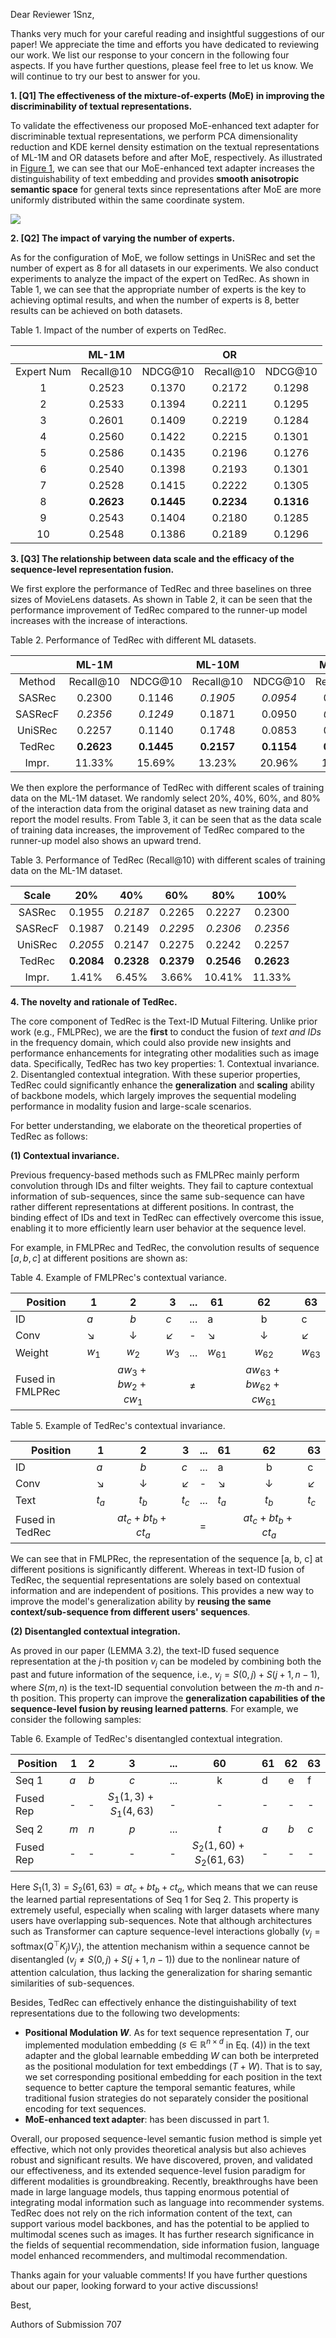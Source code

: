 Dear Reviewer 1Snz,

Thanks very much for your careful reading and insightful suggestions of our paper! We appreciate the time and efforts you have dedicated to reviewing our work. We list our response to your concern in the following four aspects. If you have further questions, please feel free to let us know. We will continue to try our best to answer for you.

**1. [Q1] The effectiveness of the mixture-of-experts (MoE) in improving the discriminability of textual representations.**

To validate the effectiveness our proposed MoE-enhanced text adapter for discriminable textual representations, we perform PCA dimensionality reduction and KDE kernel density estimation on the textual representations of ML-1M and OR datasets before and after MoE, respectively. As illustrated in [Figure 1](https://anonymous.4open.science/r/TedRec/asset/text_dis.png), we can see that our MoE-enhanced text adapter increases the distinguishability of text embedding and provides **smooth anisotropic semantic space** for general texts since representations after MoE are more uniformly distributed within the same coordinate system. 

![](../asset/text_dis.png)

**2. [Q2] The impact of varying the number of experts.**

As for the configuration of MoE, we follow settings in UniSRec and set the number of expert as 8 for all datasets in our experiments. We also conduct experiments to analyze the impact of the expert on TedRec. As shown in Table 1, we can see that the appropriate number of experts is the key to achieving optimal results, and when the number of experts is 8, better results can be achieved on both datasets.

Table 1. Impact of the number of experts on TedRec.

|  | ML-1M |  | OR |  |
|:---:|:---:|:---:|:---:|:---:|
| Expert Num | Recall@10 | NDCG@10 | Recall@10 | NDCG@10 |
| 1 | 0.2523 | 0.1370 | 0.2172 | 0.1298 |
| 2 | 0.2533 | 0.1394 | 0.2211 | 0.1295 |
| 3 | 0.2601 | 0.1409 | 0.2219 | 0.1284 |
| 4 | 0.2560 | 0.1422 | 0.2215 | 0.1301 |
| 5 | 0.2586 | 0.1435 | 0.2196 | 0.1276 |
| 6 | 0.2540 | 0.1398 | 0.2193 | 0.1301 |
| 7 | 0.2528 | 0.1415 | 0.2222 | 0.1305 |
| 8 | **0.2623** | **0.1445** | **0.2234** | **0.1316** |
| 9 | 0.2543 | 0.1404 | 0.2180 | 0.1285 |
| 10 | 0.2548 | 0.1386 | 0.2189 | 0.1296 |

**3. [Q3] The relationship between data scale and the efficacy of the sequence-level representation fusion.**

We first explore the performance of TedRec and three baselines on three sizes of MovieLens datasets. As shown in Table 2, it can be seen that the performance improvement of TedRec compared to the runner-up model increases with the increase of interactions.

Table 2. Performance of TedRec with different ML datasets.

|  | ML-1M |  | ML-10M |  | ML-20M |  |
|:---:|:---:|:---:|:---:|:---:|:---:|:---:|
| Method | Recall@10 | NDCG@10 | Recall@10 | NDCG@10 | Recall@10 | NDCG@10 |
| SASRec | 0.2300 | 0.1146 | *0.1905* | *0.0954* | 0.1752 | 0.0876 |
| SASRecF | *0.2356* | *0.1249* | 0.1871 | 0.0950 | *0.1759* | *0.0883* |
| UniSRec | 0.2257 | 0.1140 | 0.1748 | 0.0853 | 0.1690 | 0.0830 |
| TedRec | **0.2623** | **0.1445** | **0.2157** | **0.1154** | **0.2048** | **0.1092** |
| Impr. | 11.33% | 15.69% | 13.23% | 20.96% | 16.43% | 23.67% |

We then explore the performance of TedRec with different scales of training data on the ML-1M dataset. We randomly select 20%, 40%, 60%, and 80% of the interaction data from the original dataset as new training data and report the model results. From Table 3, it can be seen that as the data scale of training data increases, the improvement of TedRec compared to the runner-up model also shows an upward trend.

Table 3. Performance of TedRec (Recall@10) with different scales of training data on the ML-1M dataset. 

| Scale | 20% | 40% | 60% | 80% | 100% |
|:---:|:---:|:---:|:---:|:---:|:---:|
| SASRec | 0.1955 | _0.2187_ | 0.2265 | 0.2227 | 0.2300 |
| SASRecF | 0.1987 | 0.2149 | _0.2295_ | _0.2306_ | _0.2356_ |
| UniSRec | _0.2055_ | 0.2147 | 0.2275 | 0.2242 | 0.2257 |
| TedRec | **0.2084** | **0.2328** | **0.2379** | **0.2546** | **0.2623** |
| Impr. | 1.41% | 6.45% | 3.66% | 10.41% | 11.33% |

**4. The novelty and rationale of TedRec.**

The core component of TedRec is the Text-ID Mutual Filtering.
Unlike prior work (e.g., FMLPRec), we are the **first** to conduct the fusion of *text and IDs* in the frequency domain, which could also provide new insights and performance enhancements for integrating other modalities such as image data.
Specifically, TedRec has two key properties: 1. Contextual invariance. 2. Disentangled contextual integration.
With these superior properties, TedRec could significantly enhance the **generalization** and **scaling** ability of backbone models, which largely improves the sequential modeling performance in modality fusion and large-scale scenarios.

For better understanding, we elaborate on the theoretical properties of TedRec as follows:

**(1) Contextual invariance.**

Previous frequency-based methods such as FMLPRec mainly perform convolution through IDs and filter weights. They fail to capture contextual information of sub-sequences, since the same sub-sequence can have rather different representations at different positions. 
In contrast, the binding effect of IDs and text in TedRec can effectively overcome this issue, enabling it to more efficiently learn user behavior at the sequence level.

For example, in FMLPRec and TedRec, the convolution results of sequence $[a,b,c]$ at different positions are shown as:

Table 4. Example of FMLPRec's contextual variance.

| Position | 1 | 2 | 3 | ... | 61 | 62 | 63 |
|-----|-----|:-----:|-----|-----|-----|:-----:|-----|
| ID | $a$ | $b$ | $c$ |... |a | b | c |
| Conv | ↘ | ↓ | ↙ | - |↘ | ↓ | ↙|
| Weight | $w_1$ | $w_2$ | $w_3$ | ... | $w_{61}$ | $w_{62}$ | $w_{63}$ |
| Fused in FMLPRec | |$aw_3 + bw_2+cw_1$|  | $\neq$ |  | $aw_{63} + bw_{62}+cw_{61}$ |

Table 5. Example of TedRec's contextual invariance.

| Position | 1 | 2 | 3 | ... | 61 | 62 | 63 |
|-----|-----|:-----:|-----|-----|-----|:-----:|-----|
| ID | $a$ | $b$ | $c$ |... |a | b | c |
| Conv | ↘ | ↓ | ↙ | - |↘ | ↓ | ↙|
| Text | $t_a$ | $t_b$ | $t_c$ | ... | $t_a$ | $t_b$ | $t_c$ |
| Fused in TedRec | |$at_c + bt_b+ct_a$|  | $=$ |  | $at_c + bt_b+ct_a$ |

We can see that in FMLPRec, the representation of the sequence [a, b, c] at different positions is significantly different.
Whereas in text-ID fusion of TedRec, the sequential representations are solely based on contextual information and are independent of positions.
This provides a new way to improve the model's generalization ability by **reusing the same context/sub-sequence from different users' sequences**.

**(2) Disentangled contextual integration.**

As proved in our paper (LEMMA 3.2), the text-ID fused sequence representation at the $j$-th position $v_j$ can be modeled by combining both the past and future information of the sequence, i.e., $v_j = S(0, j) + S(j+1, n-1)$, where $S(m, n)$ is the text-ID sequential convolution between the $m$-th and $n$-th position. This property can improve the **generalization capabilities of the sequence-level fusion by reusing learned patterns**.
For example, we consider the following samples:

Table 6. Example of TedRec's disentangled contextual integration.

| Position | 1 | 2 | 3 | ... | 60|61 | 62 | 63 |
|-----|-----|:-----:|:-----:|-----|:-----:|-----|:-----:|-----|
| Seq 1 | $a$ | $b$ | $c$ |... | k| d | e | f |
| Fused Rep | - | - | $S_1(1,3) + S_1(4,63)$ |-| - | - | - | - |
| Seq 2 | $m$ | $n$ | $p$ | ... | $t$|$a$ | $b$ | $c$ |
| Fused Rep |-|-| -| - | $S_2(1, 60) + S_2(61, 63)$ | -|-|- |

Here $S_1(1,3) = S_2(61, 63) = at_c + bt_b+ct_a$, which means that we can reuse the learned partial representations of Seq 1 for Seq 2.
This property is extremely useful, especially when scaling with larger datasets where many users have overlapping sub-sequences.
Note that although architectures such as Transformer can capture sequence-level interactions globally ($v_j = \text{softmax}(Q^\top K_j)V_j$), the attention mechanism within a sequence cannot be disentangled ($v_j \neq S(0, j) + S(j+1, n-1)$) due to the nonlinear nature of attention calculation, thus lacking the generalization for sharing semantic similarities of sub-sequences.

Besides, TedRec can effectively enhance the distinguishability of text representations due to the following two developments:

- **Positional Modulation $W$**. As for text sequence representation $T$, our implemented modulation embedding ($s \in \mathbb{R}^{n \times d}$ in Eq. (4)) in the text adapter and the global learnable embedding $W$ can both be interpreted as the positional modulation for text embeddings ($T + W$). That is to say, we set corresponding positional embedding for each position in the text sequence to better capture the temporal semantic features, while traditional fusion strategies do not separately consider the positional encoding for text sequences.
- **MoE-enhanced text adapter**: has been discussed in part 1.

Overall, our proposed sequence-level semantic fusion method is simple yet effective, which not only provides theoretical analysis but also achieves robust and significant results. We have discovered, proven, and validated our effectiveness, and its extended sequence-level fusion paradigm for different modalities is groundbreaking. Recently, breakthroughs have been made in large language models, thus tapping enormous potential of integrating modal information such as language into recommender systems. TedRec does not rely on the rich information content of the text, can support various model backbones, and has the potential to be applied to multimodal scenes such as images. It has further research significance in the fields of sequential recommendation, side information fusion, language model enhanced recommenders, and multimodal recommendation. 

Thanks again for your valuable comments! If you have further questions about our paper, looking forward to your active discussions! 

Best,

Authors of Submission 707
